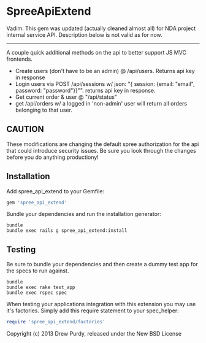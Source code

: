 SpreeApiExtend
==============

Vadim: This gem was updated (actually cleaned almost all) for NDA project internal service API.
Description below is not valid as for now.

--------------

A couple quick additional methods on the api to better support JS MVC frontends.

- Create users (don't have to be an admin) @ /api/users. Returns api key in response
- Login users via POST /api/sessions w/ json: "{ session: {email: "email", password: "password"}}"". returns api key in response.
- Get current order & user @ "/api/status"
- get /api/orders w/ a logged in 'non-admin' user will return all orders belonging to that user.

CAUTION
------------
These modifications are changing the default spree authorization for the api that could introduce security issues.  Be sure you look through the changes before you do anything productiony!

Installation
------------

Add spree_api_extend to your Gemfile:

```ruby
gem 'spree_api_extend'
```

Bundle your dependencies and run the installation generator:

```shell
bundle
bundle exec rails g spree_api_extend:install
```

Testing
-------

Be sure to bundle your dependencies and then create a dummy test app for the specs to run against.

```shell
bundle
bundle exec rake test_app
bundle exec rspec spec
```

When testing your applications integration with this extension you may use it's factories.
Simply add this require statement to your spec_helper:

```ruby
require 'spree_api_extend/factories'
```

Copyright (c) 2013 Drew Purdy, released under the New BSD License
